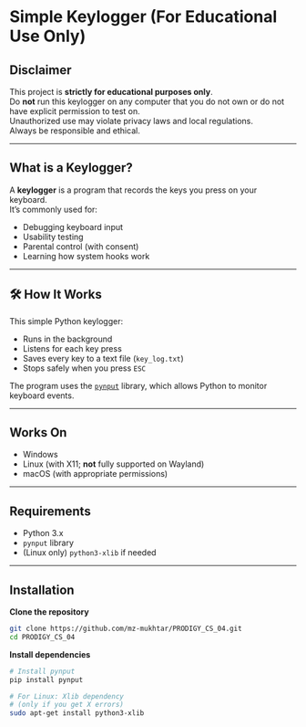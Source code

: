 # Simple Keylogger (For Educational Use Only)

## Disclaimer

This project is **strictly for educational purposes only**.  
Do **not** run this keylogger on any computer that you do not own or do not have explicit permission to test on.  
Unauthorized use may violate privacy laws and local regulations.  
Always be responsible and ethical.

---

## What is a Keylogger?

A **keylogger** is a program that records the keys you press on your keyboard.  
It’s commonly used for:
- Debugging keyboard input
- Usability testing
- Parental control (with consent)
- Learning how system hooks work

---

## 🛠️ How It Works

This simple Python keylogger:
- Runs in the background
- Listens for each key press
- Saves every key to a text file (`key_log.txt`)
- Stops safely when you press `ESC`

The program uses the [`pynput`](https://pypi.org/project/pynput/) library, which allows Python to monitor keyboard events.

---

## Works On

- Windows  
- Linux (with X11; **not** fully supported on Wayland)  
- macOS (with appropriate permissions)

---

## Requirements

- Python 3.x
- `pynput` library
- (Linux only) `python3-xlib` if needed

---

## Installation

**Clone the repository**

```bash
git clone https://github.com/mz-mukhtar/PRODIGY_CS_04.git
cd PRODIGY_CS_04
```

**Install dependencies**

```bash
# Install pynput
pip install pynput

# For Linux: Xlib dependency
# (only if you get X errors)
sudo apt-get install python3-xlib
```
